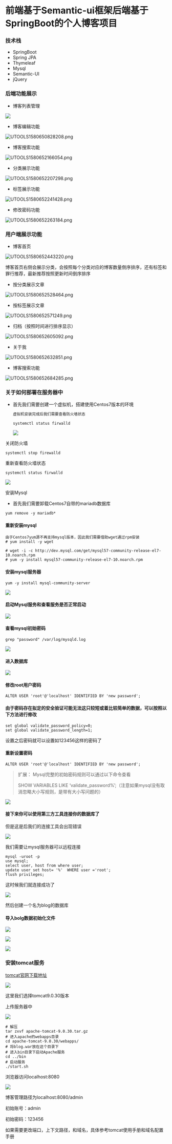 # 前端基于Semantic-ui框架后端基于SpringBoot的个人博客项目
### 技术栈
- SpringBoot
- Spring JPA
- Thymeleaf
- Mysql
- Semantic-UI
- jQuery

### 后端功能展示
- 博客列表管理

![](projectimages/image1.png)

- 博客编辑功能

![UTOOLS1580650828208.png](http://yanxuan.nosdn.127.net/cf1486d15060f25f8e1578009df47719.png)

- 博客搜索功能

![UTOOLS1580652166054.png](projectimages/image3.png)

- 分类展示功能

![UTOOLS1580652207298.png](projectimages/image4.png)

- 标签展示功能

![UTOOLS1580652241428.png](projectimages/image5.png)

- 修改密码功能

![UTOOLS1580652263184.png](projectimages/image6.png)

### 用户端展示功能

- 博客首页

![UTOOLS1580652443220.png](projectimages/image7.png)

博客首页右侧会展示分类，会按照每个分类对应的博客数量倒序排序，还有标签和罪行推荐，最新推荐按照更新时间倒序排序

- 按分类展示文章

![UTOOLS1580652528464.png](projectimages/image8.png)

- 按标签展示文章

![UTOOLS1580652571249.png](projectimages/image9.png)

- 归档（按照时间进行排序显示）

![UTOOLS1580652605092.png](projectimages/image10.png)

- 关于我

![UTOOLS1580652632851.png](projectimages/image11.png)

- 博客搜索功能

![UTOOLS1580652684285.png](projectimages/image12.png)

### 关于如何部署在服务器中

- 首先我们需要创建一个虚拟机，搭建使用Centos7版本的环境

  ```txt
  虚拟机安装完成后我们需要查看防火墙状态
  ```

  

  ```shell
  systemctl status firwalld
  ```

  

  ![](./projectimages/image13.png)

关闭防火墙

```shell
systemctl stop firewalld
```

重新查看防火墙状态

```shell
systemctl status firwalld
```



![](./projectimages/image14.png)



安装Mysql

- 首先我们需要卸载Centos7自带的mariadb数据库

```shell
yum remove -y mariadb*
```

#### 重新安装mysql

```shell
由于Centos7yum源不再支持mysql版本，因此我们需要借助wget通过rpm安装
# yum install -y wget

# wget -i -c http://dev.mysql.com/get/mysql57-community-release-el7-10.noarch.rpm
# yum -y install mysql57-community-release-el7-10.noarch.rpm
```

#### 安装mysql服务器

```shell
yum -y install mysql-community-server
```

![](/Users/xxy/Desktop/code/Github/blog/projectimages/image15.png)

#### 启动Mysql服务和查看服务是否正常启动

![](/Users/xxy/Desktop/code/Github/blog/projectimages/image16.png)



#### 查看mysql初始密码

```shell
grep "password" /var/log/mysqld.log
```

![](/Users/xxy/Desktop/code/Github/blog/projectimages/image17.png)

#### 进入数据库

![](/Users/xxy/Desktop/code/Github/blog/projectimages/image18.png)

#### 修改root用户密码

```shell
ALTER USER 'root'@'localhost' IDENTIFIED BY 'new password';
```

#### 由于密码存在拟定的安全验证可能无法这只较短或着比较简单的数据，可以按照以下方法进行修改

```shell
set global validate_password_policy=0;
set global validate_password_length=1;
```

设置之后密码就可以设置如123456这样的密码了

#### 重新设置密码

```shell
ALTER USER 'root'@'localhost' IDENTIFIED BY 'new password';
```

> 扩展： Mysql完整的初始密码规则可以通过以下命令查看
>
> SHOW VARIABLES LIKE ‘validate_password%’;（注意如果mysql没有取消忽略大小写规则，是带有大小写问题的）

![](/Users/xxy/Desktop/code/Github/blog/projectimages/image19.png)

#### 接下来你可以使用第三方工具连接你的数据库了

但是这是后我们的连接工具会出现错误

![](/Users/xxy/Desktop/code/Github/blog/projectimages/image20.png)

我们需要让mysql服务器可以远程连接

```shell
mysql -uroot -p
use mysql;
select user, host from where user;
update user set host= '%'  WHERE user ='root';
flush privileges;
```

这时候我们就连接成功了

![](/Users/xxy/Desktop/code/Github/blog/projectimages/image21.png)

然后创建一个名为blog的数据库



#### 导入bolg数据初始化文件

![](/Users/xxy/Desktop/code/Github/blog/projectimages/image22.png)

![](/Users/xxy/Desktop/code/Github/blog/projectimages/image23.png)

![](/Users/xxy/Desktop/code/Github/blog/projectimages/image24.png)

### 安装tomcat服务

[tomcat官网下载地址](http://tomcat.apache.org/)

![](/Users/xxy/Desktop/code/Github/blog/projectimages/image25.png)

这里我们选择tomcat9.0.30版本

上传服务器中

![](/Users/xxy/Desktop/code/Github/blog/projectimages/image26.png)

```shell
# 解压
tar zxvf apache-tomcat-9.0.30.tar.gz
# 进入apache的webapps目录
cd apache-tomcat-9.0.30/webapps/
# 将blog.war放在这个目录下
# 进入bin目录下启动Apache服务
cd ../bin
# 启动服务
./start.sh
```

浏览器访问localhost:8080

![](/Users/xxy/Desktop/code/Github/blog/projectimages/image27.png)

博客管理路径为localhost:8080/admin

初始账号：admin

初始密码：123456

如果需要更改端口，上下文路径，和域名，具体参考tomcat使用手册和域名配置手册